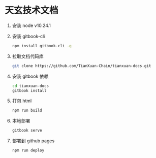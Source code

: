# 天玄技术文档
1) 安装 node v10.24.1

2) 安装 gitbook-cli
   ```sh
   npm install gitbook-cli -g
   ```
3) 拉取文档代码库
   ```sh
   git clone https://github.com/TianXuan-Chain/tianxuan-docs.git
   ```
4) 安装 gitbook 依赖
   ```sh
   cd tianxuan-docs
   gitbook install
   ```
5) 打包 html
   ```sh
   npm run build
   ```
6) 本地部署
   ```sh
   gitbook serve
   ```
7) 部署到 github pages
   ```sh
   npm run deploy
   ```
